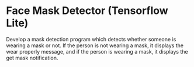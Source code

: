 # Face Mask Detector (Tensorflow Lite)

Develop a mask detection program which detects whether someone is wearing a mask or not. If the person is not wearing a mask, it displays the wear properly message, 
and if the person is wearing a mask, it displays the get mask notification.
